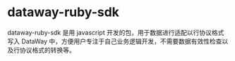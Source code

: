 # dataway-ruby-sdk
dataway-ruby-sdk 是用 javascript 开发的包，用于数据进行适配以行协议格式写入 DataWay 中，方便用户专注于自己业务逻辑开发，不需要数据有效性检查以及行协议格式的转换等。 
